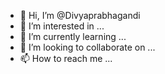 - 👋 Hi, I’m @Divyaprabhagandi
- 👀 I’m interested in ...
- 🌱 I’m currently learning ...
- 💞️ I’m looking to collaborate on ...
- 📫 How to reach me ...

<!---
Divyaprabhagandi/Divyaprabhagandi is a ✨ special ✨ repository because its `README.md` (this file) appears on your GitHub profile.
You can click the Preview link to take a look at your changes.
--->
